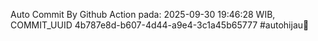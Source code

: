 Auto Commit By Github Action pada: 2025-09-30 19:46:28 WIB, COMMIT_UUID 4b787e8d-b607-4d44-a9e4-3c1a45b65777 #autohijau🗿
